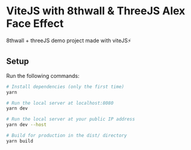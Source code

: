 # ViteJS with 8thwall & ThreeJS Alex Face Effect

8thwall + threeJS demo project made with viteJS⚡

## Setup

Run the following commands:

```bash
# Install dependencies (only the first time)
yarn

# Run the local server at localhost:8080
yarn dev

# Run the local server at your public IP address
yarn dev --host

# Build for production in the dist/ directory
yarn build
```
